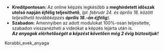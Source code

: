 * **Kreditpontosan:** Az online képzés legkésőbb a **meghirdetett időszak utolsó napján éjfélig teljesíthető**, *(pl: február 24. és április 18. között teljesíthető továbbképzés **április 18.-án éjfélig**).*  
* **Szabadon:** Amennyiben az adott modulokat 100%-osan teljesítette, szabadon visszanézheti a videókat a képzés lejárta után is.  
***Az anyagok elérhetőségét a képzést követően még 2 évig biztosítjuk!***
  
Korabbi_evek_anyaga


